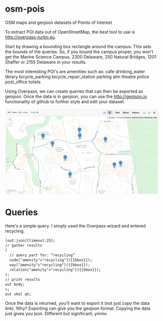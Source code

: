 # osm-pois
OSM maps and geojson datasets of Points of Interest

To extract POI data out of OpenStreetMap, the best tool to use is http://overpass-turbo.eu. 

Start by drawing a bounding box rectangle around the campus. This sets the bounds of the queries. So, if you bound the campus proper, you won't get the Marine Science Campus, 2300 Delaware, 250 Natural Bridges, 1201 Shaffer or 2155 Delaware in your results. 

The most interesting POI's are amenities such as:
cafe
drinking_water
library
bicycle_parking
bicycle_repair_station
parking
atm
theatre
police
post_office
toilets

Using Overpass, we can create queries that can then be exported as geojson. Once the data is in geojson, you can use the http://geojson.io functionality of github to further style and edit your dataset.

<img src="Screen Shot 2016-03-23 at 5.13.19 PM.png">

# Queries
Here's a simple query. I simply used the Overpass wizard and entered recycling.

```
[out:json][timeout:25];
// gather results
(
  // query part for: “recycling”
  node["amenity"="recycling"]({{bbox}});
  way["amenity"="recycling"]({{bbox}});
  relation["amenity"="recycling"]({{bbox}});
);
// print results
out body;
>;
out skel qt;
```
Once the data is returned, you'll want to export it (not just copy the data link). Why? Exporting can give you the geojson format. Copying the data just gives you json. Different but significant; ymmv.

